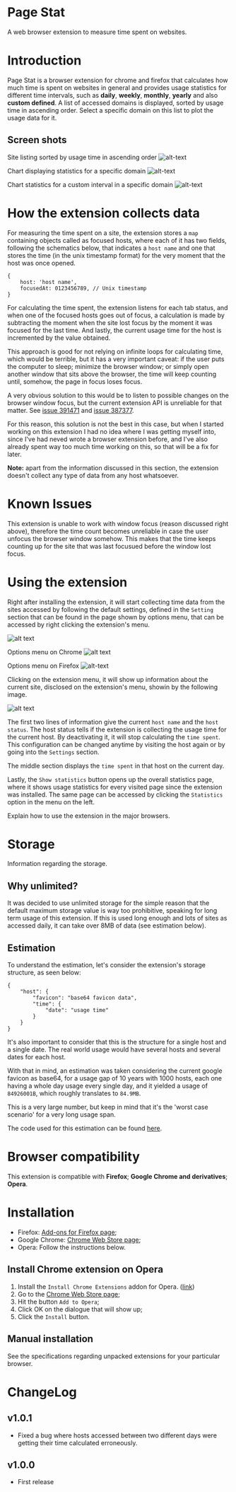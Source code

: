 # Page Stat
A web browser extension to measure time spent on websites.

# Introduction
Page Stat is a browser extension for chrome and firefox that calculates how
much time is spent on websites in general and provides usage statistics for different time intervals, such as **daily**, **weekly**, **monthly**, **yearly** and also **custom defined**. A list of accessed domains is displayed, sorted by usage time in ascending order. Select a specific domain on this list to plot the usage data for it.

## Screen shots
Site listing sorted by usage time in ascending order
![alt-text](/images/host-list.png "Site listing sorted by usage time in ascending order.")

Chart displaying statistics for a specific domain
![alt-text](/images/chart-default.png "Chart displaying statistics for a specific domain.")

Chart statistics for a custom interval in a specific domain
![alt-text](/images/chart-custom.png "Chart statistics for a custom interval in a specific domain.")


# How the extension collects data
For measuring the time spent on a site, the extension stores a `map` containing objects called as focused hosts, where each of it has two fields, following the schematics below, that indicates a `host name` and one that stores the time (in the unix timestamp format) for the very moment that the host was once opened.

```
{
	host: 'host name',
	focusedAt: 0123456789, // Unix timestamp
}
```

For calculating the time spent, the extension listens for each tab status, and when one of the focused hosts goes out of focus, a calculation is made by subtracting the moment when the site lost focus by the moment it was focused for the last time. And lastly, the current usage time for the host is incremented by the value obtained.

This approach is good for not relying on infinite loops for calculating time, which would be terrible, but it has a very important caveat: if the user puts the computer to sleep; minimize the browser window; or simply open another window that sits above the browser, the time will keep counting until, somehow, the page in focus loses focus.

A very obvious solution to this would be to listen to possible changes on the browser window focus, but the current extension API is unreliable for that matter. See [issue 391471](https://bugs.chromium.org/p/chromium/issues/detail?id=391471) and [issue 387377](https://bugs.chromium.org/p/chromium/issues/detail?id=387377).

For this reason, this solution is not the best in this case, but when I started working on this extension I had no idea where I was getting myself into, since I've had neved wrote a browser extension before, and I've also already spent way too much time working on this, so that will be a fix for later.

**Note:** apart from the information discussed in this section, the extension doesn't collect any type of data from any host whatsoever.

# Known Issues

This extension is unable to work with window focus (reason discussed right above), therefore the time count becomes unreliable in case the user unfocus the browser window somehow. This makes that the time keeps counting up for the site that was last focusued before the window lost focus. 

# Using the extension
Right after installing the extension, it will start collecting time data from the sites accessed by following the default settings, defined in the `Setting` section that can be found in the page  shown by options menu, that can be accessed by right clicking the extension's menu.

![alt text][options-page]

Options menu on Chrome
![alt text][options-menu-chrome]

Options menu on Firefox
![alt-text][options-menu-firefox]

Clicking on the extension menu, it will show up information about the current site, disclosed on the extension's menu, showin by the following image.

![alt text][menu]

The first two lines of information give the current `host name` and the `host status`. The host status tells if the extension is collecting the usage time for the current host. By deactivating it, it will stop calculating the `time spent`. This configuration can be changed anytime by visiting the host again or by going into the `Settings` section.

The middle section displays the `time spent` in that host on the current day.

Lastly, the `Show statistics` button opens up the overall statistics page, where it shows usage statistics for every visited page since the extension was installed. The same page can be accessed by clicking the `Statistics` option in the menu on the left.

Explain how to use the extension in the major browsers.

[menu]: /images/menu.png "Extension's menu."
[options-page]: /images/options.png "Options page, showing side menu."
[options-menu-chrome]: /images/right-click-menu-chrome.png "Right click menu on Chrome."
[options-menu-firefox]: /images/right-click-menu-firefox.png "Right click menu on Firefox."

# Storage
Information regarding the storage.

## Why unlimited?
It was decided to use unlimited storage for the simple reason that the default maximum storage value is way too prohibitive, speaking for long term usage of this extension. If this is used long enough and lots of sites as accessed daily, it can take over 8MB of data (see estimation below).

## Estimation
To understand the estimation, let's consider the extension's storage structure, as seen below:

```
{
    "host": {
        "favicon": "base64 favicon data",
        "time": {
            "date": "usage time"
        }
    }
}
```

It's also important to consider that this is the structure for a single host and a single date. The real world usage would have several hosts and several dates for each host.

With that in mind, an estimation was taken considering the current google favicon as base64, for a usage gap of 10 years with 1000 hosts, each one having a whole day usage every single day, and it yielded a usage of `84926001B`, which roughly translates to `84.9MB`.

This is a very large number, but keep in mind that it's the 'worst case scenario' for a very long usage span.

The code used for this estimation can be found [here](https://gist.github.com/pvpscript/37c5999a1d32927f25630f2fc907ebb0).

# Browser compatibility
This extension is compatible with **Firefox**; **Google Chrome and derivatives**; **Opera**.

# Installation
* Firefox: [Add-ons for Firefox page](https://addons.mozilla.org/en-US/firefox/addon/page-stat/);
* Google Chrome: [Chrome Web Store page](https://chrome.google.com/webstore/detail/page-stat/iifimpgnkpmahfnopiaidbohgepbeggd); 
* Opera: Follow the instructions below.

## Install Chrome extension on Opera
1. Install the `Install Chrome Extensions` addon for Opera. ([link](https://addons.opera.com/en/extensions/details/install-chrome-extensions/))
2. Go to the [Chrome Web Store page](https://chrome.google.com/webstore/detail/page-stat/iifimpgnkpmahfnopiaidbohgepbeggd); 
3. Hit the button `Add to Opera`;
4. Click OK on the dialogue that will show up;
5. Click the `Install` button.

## Manual installation
See the specifications regarding unpacked extensions for your particular browser.

# ChangeLog

## v1.0.1
* Fixed a bug where hosts accessed between two different days were getting their time calculated erroneously.

## v1.0.0
* First release
